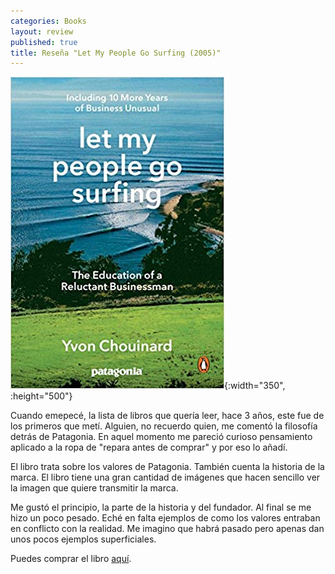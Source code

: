 ```yaml
---
categories: Books
layout: review
published: true
title: Reseña "Let My People Go Surfing (2005)"
---
```

![](/assets/letmypeoplegosurfing.jpg){:width="350", :height="500"}

Cuando emepecé, la lista de libros que quería leer, hace 3 años, este fue de los primeros que metí. Alguien, no recuerdo quien, me comentó la filosofía detrás de Patagonia. En aquel momento me pareció curioso pensamiento aplicado a la ropa de "repara antes de comprar" y por eso lo añadí.

El libro trata sobre los valores de Patagonia. También cuenta la historia de la marca. El libro tiene una gran cantidad de imágenes que hacen sencillo ver la imagen que quiere transmitir la marca.

Me gustó el principio, la parte de la historia y del fundador. Al final se me hizo un poco pesado. Eché en falta ejemplos de como los valores entraban en conflicto con la realidad. Me imagino que habrá pasado pero apenas dan unos pocos ejemplos superficiales.

Puedes comprar el libro [aquí](https://amazon.es/dp/0143109677).

